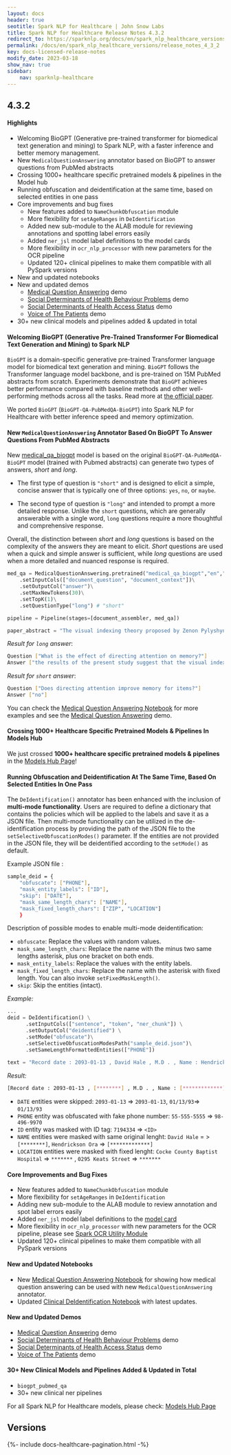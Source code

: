 ```yaml
---
layout: docs
header: true
seotitle: Spark NLP for Healthcare | John Snow Labs
title: Spark NLP for Healthcare Release Notes 4.3.2
redirect_to: https://sparknlp.org/docs/en/spark_nlp_healthcare_versions/release_notes_4_3_2
permalink: /docs/en/spark_nlp_healthcare_versions/release_notes_4_3_2
key: docs-licensed-release-notes
modify_date: 2023-03-18
show_nav: true
sidebar:
    nav: sparknlp-healthcare
---
```


<div class="h3-box" markdown="1">


## 4.3.2

#### Highlights

+ Welcoming BioGPT (Generative pre-trained transformer for biomedical text generation and mining) to Spark NLP, with a faster inference and better memory management.
+ New `MedicalQuestionAnswering` annotator based on BioGPT to answer questions from PubMed abstracts
+ Crossing 1000+ healthcare specific pretrained models & pipelines in the Model hub
+ Running obfuscation and deidentification at the same time, based on selected entities in one pass
+ Core improvements and bug fixes
    - New features added to  `NameChunkObfuscation` module
    - More flexibility for `setAgeRanges` in `DeIdentification`
    - Added new sub-module to the ALAB module for reviewing annotations and spotting label errors easily
    - Added `ner_jsl` model label definitions to the model cards
    - More flexibility in `ocr_nlp_processor` with new parameters for the OCR pipeline
    - Updated 120+ clinical pipelines to make them compatible with all PySpark versions
+ New and updated notebooks
+ New and updated demos
    - [Medical Question Answering](https://demo.johnsnowlabs.com/healthcare/BIOGPT_MEDICAL_QUESTION_ANSWERING/) demo
    - [Social Determinants of Health Behaviour Problems](https://demo.johnsnowlabs.com/healthcare/NER_SDOH_BEHAVIOURS_PROBLEMS/) demo
    - [Social Determinants of Health Access Status](https://demo.johnsnowlabs.com/healthcare/NER_SDOH_ACCESS/) demo
    - [Voice of The Patients](https://demo.johnsnowlabs.com/healthcare/VOICE_OF_THE_PATIENTS/) demo
+ 30+ new clinical models and pipelines added & updated in total

</div><div class="h3-box" markdown="1">

#### Welcoming BioGPT (Generative Pre-Trained Transformer For Biomedical Text Generation and Mining) to Spark NLP

`BioGPT` is a domain-specific generative pre-trained Transformer language model for biomedical text generation and mining. `BioGPT` follows the Transformer language model backbone, and is pre-trained on 15M PubMed abstracts from scratch. Experiments demonstrate that `BioGPT` achieves better performance compared with baseline methods and other well-performing methods across all the tasks. Read more at [the official paper](https://arxiv.org/abs/2210.10341).

We ported `BioGPT` (`BioGPT-QA-PubMedQA-BioGPT`) into Spark NLP for Healthcare with better inference speed and memory optimization.



</div><div class="h3-box" markdown="1">

#### New `MedicalQuestionAnswering` Annotator Based On BioGPT To Answer Questions From PubMed Abstracts

New [medical_qa_biogpt](https://nlp.johnsnowlabs.com/2023/03/09/medical_qa_biogpt_en.html) model is based on the original `BioGPT-QA-PubMedQA-BioGPT` model (trained with Pubmed abstracts) can generate two types of answers, *short* and *long*.

- The first type of question is `"short"` and is designed to elicit a simple, concise answer that is typically one of three options: `yes`, `no`, or `maybe`.

- The second type of question is `"long"` and intended to prompt a more detailed response. Unlike the `short` questions, which are generally answerable with a single word, `long` questions require a more thoughtful and comprehensive response.

Overall, the distinction between *short* and *long* questions is based on the complexity of the answers they are meant to elicit. *Short* questions are used when a quick and simple answer is sufficient, while *long* questions are used when a more detailed and nuanced response is required.

```python
med_qa = MedicalQuestionAnswering.pretrained("medical_qa_biogpt","en","clinical/models")\
    .setInputCols(["document_question", "document_context"])\
    .setOutputCol("answer")\
    .setMaxNewTokens(30)\
    .setTopK(1)\
    .setQuestionType("long") # "short"

pipeline = Pipeline(stages=[document_assembler, med_qa])

paper_abstract = "The visual indexing theory proposed by Zenon Pylyshyn (Cognition, 32, 65–97, 1989) predicts that visual attention mechanisms are employed when mental images are projected onto a visual scene. Recent eye-tracking studies have supported this hypothesis by showing that people tend to look at empty places where requested information has been previously presented. However, it has remained unclear to what extent this behavior is related to memory performance. The aim of the present study was to explore whether the manipulation of spatial attention can facilitate memory retrieval. In two experiments, participants were asked first to memorize a set of four objects and then to determine whether a probe word referred to any of the objects. The results of both experiments indicate that memory accuracy is not affected by the current focus of attention and that all the effects of directing attention to specific locations on response times can be explained in terms of stimulus–stimulus and stimulus–response spatial compatibility."
```

*Result for `long` answer*:

```bash
Question ["What is the effect of directing attention on memory?"]
Answer ["the results of the present study suggest that the visual indexing theory does not fully explain the effects of spatial attention on memory performance."]
```

*Result for `short` answer*:

```bash
Question ["Does directing attention improve memory for items?"]
Answer ["no"]
```

You can check the [Medical Question Answering Notebook](https://github.com/JohnSnowLabs/spark-nlp-workshop/blob/master/healthcare-nlp/31.Medical_Question_Answering.ipynb) for more examples and see the [Medical Question Answering](https://demo.johnsnowlabs.com/healthcare/BIOGPT_MEDICAL_QUESTION_ANSWERING/) demo.



</div><div class="h3-box" markdown="1">

#### Crossing 1000+ Healthcare Specific Pretrained Models & Pipelines In Models Hub

We just crossed **1000+ healthcare specific pretrained models & pipelines** in the [Models Hub Page](https://nlp.johnsnowlabs.com/models?edition=Healthcare+NLP)!




</div><div class="h3-box" markdown="1">

#### Running Obfuscation and Deidentification At The Same Time, Based On Selected Entities In One Pass

The `DeIdentification()` annotator has been enhanced with the inclusion of **multi-mode functionality**. Users are required to define a dictionary that contains the policies which will be applied to the labels and save it as a JSON file. Then multi-mode functionality can be utilized in the de-identification process by providing the path of the JSON file to the `setSelectiveObfuscationModes()` parameter. If the entities are not provided in the JSON file, they will be deidentified according to the `setMode()` as default.


Example JSON file :

```bash
sample_deid = {
  	"obfuscate": ["PHONE"],
  	"mask_entity_labels": ["ID"],
  	"skip": ["DATE"],
  	"mask_same_length_chars": ["NAME"],
  	"mask_fixed_length_chars": ["ZIP", "LOCATION"]
    }
```

Description of possible modes to enable multi-mode deidentification:


 * `obfuscate`: Replace the values with random values.
 * `mask_same_length_chars`: Replace the name with the minus two same lengths asterisk, plus one bracket on both ends.
 * `mask_entity_labels`: Replace the values with the entity labels.
 * `mask_fixed_length_chars`: Replace the name with the asterisk with fixed length. You can also invoke `setFixedMaskLength()`.
 * `skip`: Skip the entities (intact).


*Example:*

```python
...
deid = DeIdentification() \
      .setInputCols(["sentence", "token", "ner_chunk"]) \
      .setOutputCol("deidentified") \
      .setMode("obfuscate")\
      .setSelectiveObfuscationModesPath("sample_deid.json")\
      .setSameLengthFormattedEntities(["PHONE"])
      
text = "Record date : 2093-01-13 , David Hale , M.D . , Name : Hendrickson Ora , M.R # 7194334 Date : 01/13/93 . PCP : Oliveira , 25 years-old , Record date : 2079-11-09 . Cocke County Baptist Hospital , 0295 Keats Street , Phone 55-555-5555 ."
```



*Result:*

```bash
[Record date : 2093-01-13 , [********] , M.D . , Name : [*************] , M.R \# <ID>, Date : 01/13/93 . PCP : [******] , <AGE> years-old , Record date : 2079-11-09 . ******* , ******* , Phone 98-496-9970 ]
```

- `DATE` entities were skipped: `2093-01-13` => `2093-01-13`, `01/13/93`=> `01/13/93`
- `PHONE` entity was obfuscated with fake phone number: `55-555-5555` => `98-496-9970`
- `ID` entity was masked with ID tag: `7194334` => `<ID>`
- `NAME` entities were masked with same original lenght: `David Hale` = > `[********]`, `Hendrickson Ora` => `[*************]`
- `LOCATION` entities were masked with fixed lenght: `Cocke County Baptist Hospital` => `*******` , `0295 Keats Street` => `*******`


</div><div class="h3-box" markdown="1">

#### Core Improvements and Bug Fixes


- New features added to  `NameChunkObfuscation` module
- More flexibility for `setAgeRanges` in `DeIdentification`
- Adding new sub-module to the ALAB module to review annotation and spot label errors easily
- Added `ner_jsl` model label definitions to the [model card](https://nlp.johnsnowlabs.com/2022/10/19/ner_jsl_en.html)
- More flexibility in `ocr_nlp_processor` with new parameters for the OCR pipeline, please see [Spark OCR Utility Module](https://github.com/JohnSnowLabs/spark-nlp-workshop/blob/master/tutorials/Certification_Trainings/Healthcare/5.3.Spark_OCR_Utility_Module.ipynb)
- Updated 120+ clinical pipelines to make them compatible with all PySpark versions


</div><div class="h3-box" markdown="1">

#### New and Updated Notebooks

- New [Medical Question Answering Notebook](https://github.com/JohnSnowLabs/spark-nlp-workshop/blob/master/healthcare-nlp/31.Medical_Question_Answering.ipynb) for showing how medical question answering can be used with new `MedicalQuestionAnswering` annotator.
- Updated [Clinical DeIdentification Notebook](https://github.com/JohnSnowLabs/spark-nlp-workshop/blob/master/tutorials/Certification_Trainings/Healthcare/4.Clinical_DeIdentification.ipynb) with latest updates.

</div><div class="h3-box" markdown="1">

#### New and Updated Demos

+ [Medical Question Answering](https://demo.johnsnowlabs.com/healthcare/BIOGPT_MEDICAL_QUESTION_ANSWERING/) demo
+ [Social Determinants of Health Behaviour Problems](https://demo.johnsnowlabs.com/healthcare/NER_SDOH_BEHAVIOURS_PROBLEMS/) demo
+ [Social Determinants of Health Access Status](https://demo.johnsnowlabs.com/healthcare/NER_SDOH_ACCESS/) demo
+ [Voice of The Patients](https://demo.johnsnowlabs.com/healthcare/VOICE_OF_THE_PATIENTS/) demo


</div><div class="h3-box" markdown="1">

#### 30+ New Clinical Models and Pipelines Added & Updated in Total

+ `biogpt_pubmed_qa`
+ 30+ new clinical ner pipelines


</div><div class="h3-box" markdown="1">

For all Spark NLP for Healthcare models, please check: [Models Hub Page](https://nlp.johnsnowlabs.com/models?edition=Healthcare+NLP)


</div><div class="prev_ver h3-box" markdown="1">

## Versions

</div>
{%- include docs-healthcare-pagination.html -%}
